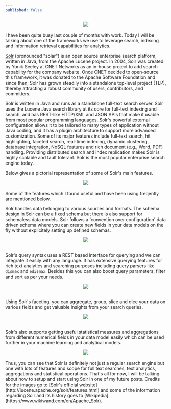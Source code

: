 ```yaml
---
published: false
---
```



<div style="text-align: center;">
<img src="http://i.imgur.com/CakucSc.png"/>
</div>

<br>
I have been quite busy last couple of months with work. Today I will be talking about one of the frameworks we use to leverage search, indexing and information retrieval capabilities for analytics.

[Solr](http://lucene.apache.org/solr/) (pronounced "solar") is an open source enterprise search platform, written in Java, from the Apache Lucene project. In 2004, Solr was created by Yonik Seeley at CNET Networks as an in-house project to add search capability for the company website. Once CNET decided to open-source this framework, it was donated to the Apache Software Foundation and since then, Solr has grown steadily into a standalone top-level project (TLP), thereby attracting a robust community of users, contributors, and committers. 

Solr is written in Java and runs as a standalone full-text search server. Solr uses the Lucene Java search library at its core for full-text indexing and search, and has REST-like HTTP/XML and JSON APIs that make it usable from most popular programming languages. Solr's powerful external configuration allows it to be tailored to many types of application without Java coding, and it has a plugin architecture to support more advanced customization. Some of its major features include full-text search, hit highlighting, faceted search, real-time indexing, dynamic clustering, database integration, NoSQL features and rich document (e.g., Word, PDF) handling. Providing distributed search and index replication makes Solr is highly scalable and fault tolerant. Solr is the most popular enterprise search engine today.

Below gives a pictorial representation of some of Solr's main features.

<div style="text-align: center;">
<img src="http://i.imgur.com/J5XkCC0.png"/>
</div>

<br>
Some of the features which I found useful and have been using freqently are mentioned below.

Solr handles data belonging to various sources and formats. The schema design in Solr can be a fixed schema but there is also support for schemaless data models. Solr follows a 'convention over configuration' data driven schema where you can create new fields in your data models on the fly without explicitely setting up defined schemas.

<div style="text-align: center;">
<img src="http://i.imgur.com/TGrExbM.png"/>
</div>

<br>

Solr's query syntax uses a REST based interface for querying and we can integrate it easily with any language. It has extensive querying features for rich text analytics and searching purposes including query parsers like `dismax` and `edismax`. Besides this you can also boost query parameters, filter and sort as per your needs.
<div style="text-align: center;">
<img src="http://i.imgur.com/IdlzGvH.png"/>
</div>

<br>

Using Solr's faceting, you can aggregate, group, slice and dice your data on various fields and get valuable insights from your search queries.
<div style="text-align: center;">
<img src="http://i.imgur.com/grUmYbd.png"/>
</div>

<br>

Solr's also supports getting useful statistical measures and aggregations from different numerical fields in your data model easily which can be used further in your machine learning and analytical models.
<div style="text-align: center;">
<img src="http://i.imgur.com/cWieIYP.png"/>
</div>

<br>
Thus, you can see that Solr is definitely not just a regular search engine but one with lots of features and scope for full text searches, text analytics, aggregations and statistical operations. That's all for now, I will be talking about how to setup and start using Solr in one of my future posts. Credits for the images go to [Solr's official website](http://lucene.apache.org/solr/features.html) and some of the information regarding Solr and its history goes to [Wikipedia](https://www.wikiwand.com/en/Apache_Solr).




